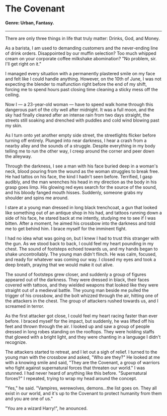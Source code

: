 # The Covenant

#### **Genre:** Urban, Fantasy.

---

There are only three things in life that truly matter: Drinks, God, and Money.

As a barista, I am used to demanding customers and the never-ending line of drink orders. Disappointed by our muffin selection? Too much whipped cream on your corporate coffee milkshake abomination? "No problem, sir. I'll get right on it."

I managed every situation with a permanently plastered smile on my face and felt like I could handle anything. However, on the 10th of June, I was not expecting the blender to malfunction right before the end of my shift, forcing me to spend hours past closing time cleaning a sticky mess off the ceiling.

Now I — a 23-year-old woman — have to speed walk home through this dangerous part of the city well after midnight. It was a full moon, and the sky had finally cleared after an intense rain from two days straight, the streets still soaking and drenched with puddles and cold wind blowing past my skin.

As I turn onto yet another empty side street, the streetlights flicker before turning off entirely. Plunged into near darkness, I hear a crash from a nearby alley and the sounds of a struggle. Despite everything in my body telling me to run the other way, I creep around the corner and peer down the alleyway.

Through the darkness, I see a man with his face buried deep in a woman's neck, blood pouring from the wound as the woman struggles to break free. He had tattos on his face, the kind I hadn't seen before. Terrified, I gasp audibly, and the man wrenches his head in my direction as the body in his grasp goes limp. His glowing red eyes search for the source of the sound, and his bloody fanged mouth hisses. Suddenly, someone grabs my shoulder and spins me around.

I stare at a young man dressed in long black trenchcoat, a gun that looked like something out of an antique shop in his had, and tattoos running down a side of his face, he stared back at me intently, studying me to see if I was bitten. After a moment, he aimed his crossbow into the darkness and told me to get behind him. I brace myself for the imminent fight.

I had no idea what was going on, but I knew I had to trust this stranger with the gun. As we stood back to back, I could feel my heart pounding in my chest. The sound of footsteps echoed towards us, and my hands began to shake uncontrollably. The young man didn't flinch. He was calm, focused, and ready for whatever was coming our way. I closed my eyes and took a deep breath, praying that we would make it out alive.

The sound of footsteps grew closer, and suddenly a group of figures appeared out of the darkness. They were dressed in black, their faces covered with tattoos, and they wielded weapons that looked like they were straight out of a medieval battle. The young man beside me pulled the trigger of his crossbow, and the bolt whizzed through the air, hitting one of the attackers in the chest. The group of attackers rushed towards us, and I screamed in terror.

As the first attacker got close, I could feel my heart racing faster than ever before. I braced myself for the impact, but suddenly, he was lifted off his feet and thrown through the air. I looked up and saw a group of people dressed in long robes standing on the rooftops. They were holding staffs that glowed with a bright light, and they were chanting in a language I didn't recognize.

The attackers started to retreat, and I let out a sigh of relief. I turned to the young man with the crossbow and asked, "Who are they?" He looked at me with a knowing smile and said, "They are the Covenant, a group of warriors who fight against supernatural forces that threaten our world." I was stunned. I had never heard of anything like this before. "Supernatural forces?" I repeated, trying to wrap my head around the concept.

"Yes," he said. "Vampires, werewolves, demons...the list goes on. They all exist in our world, and it's up to the Covenant to protect humanity from them and you are one of us."

"You are a wizard Harry!", he anounced. 


